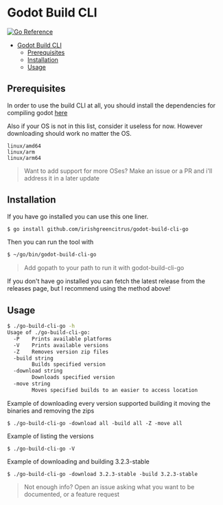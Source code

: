 # Godot Build CLI
[![Go Reference](https://pkg.go.dev/badge/github.com/irishgreencitrus/godot-build-cli-go.svg)](https://pkg.go.dev/github.com/irishgreencitrus/godot-build-cli-go)
- [Godot Build CLI](#godot-build-cli)
  - [Prerequisites](#prerequisites)
  - [Installation](#installation)
  - [Usage](#usage)
## Prerequisites

In order to use the build CLI at all, you should install the dependencies for compiling godot [here](https://docs.godotengine.org/en/stable/development/compiling/compiling_for_x11.html#distro-specific-one-liners)

Also if your OS is not in this list, consider it useless for now. However downloading should work no matter the OS. 
```
linux/amd64
linux/arm
linux/arm64
```
> Want to add support for more OSes?
> Make an issue or a PR and i'll address it in a later update
## Installation

If you have go installed you can use this one liner.
```bash
$ go install github.com/irishgreencitrus/godot-build-cli-go
```
Then you can run the tool with
```bash
$ ~/go/bin/godot-build-cli-go
```
> Add gopath to your path to run it with godot-build-cli-go


If you don't have go installed you can fetch the latest release from the releases page, but I recommend using the method above!

## Usage

```sh
$ ./go-build-cli-go -h
Usage of ./go-build-cli-go:
  -P	Prints available platforms
  -V	Prints available versions
  -Z	Removes version zip files
  -build string
    	Builds specified version
  -download string
    	Downloads specified version
  -move string
    	Moves specified builds to an easier to access location
```

Example of downloading every version supported building it moving the binaries and removing the zips

```
$ ./go-build-cli-go -download all -build all -Z -move all
```

Example of listing the versions
```
$ ./go-build-cli-go -V
```

Example of downloading and building 3.2.3-stable

```
$ ./go-build-cli-go -download 3.2.3-stable -build 3.2.3-stable
```

> Not enough info? Open an issue asking what you want to be documented, or a feature request





